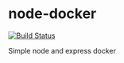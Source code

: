 # node-docker

[![Build Status](https://app.travis-ci.com/nixos89/test-node.svg?branch=master)](https://app.travis-ci.com/nixos89/test-node)

Simple node and express docker

